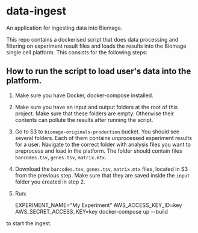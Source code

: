 data-ingest
===========

An application for ingesting data into Biomage. 

This repo contains a dockerised script that does data processing and filtering on experiment result files and loads the results into the Biomage single cell platform. This consists for the following steps:

How to run the script to load user's data into the platform.
------

1. Make sure you have Docker, docker-compose installed.

2. Make sure you have an input and output folders at the root of this project. Make sure that these folders are empty. Otherwise their contents can pollute the results after running the script.

3. Go to S3 to `biomage-originals-production` bucket. You should see several folders. Each of them contains unprocessed experiment results for a user. Navigate to the correct folder with analysis files you want to preprocess and load in the platform. The folder should contain files `barcodes.tsv`, `genes.tsv`, `matrix.mtx`.

4. Download the `barcodes.tsv`, `genes.tsv`, `matrix.mtx` files, located in S3 from the previous step. Make sure that they are saved inside the `input` folder you created in step 2.

5. Run:

    EXPERIMENT_NAME="My Experiment" AWS_ACCESS_KEY_ID=key AWS_SECRET_ACCESS_KEY=key  docker-compose up --build

to start the ingest.